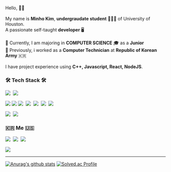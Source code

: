 Hello,  🙌🏻  
<br>
My name is **Minho Kim**, **undergraudate student** 🧑🏻‍🎓 of University of Houston.
<br>
A passionate self-taught **developer** 🖥
<br>
<br>
💫 Currently, I am majoring in **COMPUTER SCIENCE** 🎓 as a **Junior**
<br>
💫  Previously, i worked as a **Computer Technician** at **Republic of Korean Army** 🇰🇷
<br>
<br>
I have project experience using **C++, Javascript, React, NodeJS**.

<h3>🛠 Tech Stack 🛠</h3>
<p>
  <img src="https://img.shields.io/badge/C++-00599C?style=flat-square&logo=C%2B%2B&logoColor=white"/></a>&nbsp 
  <img src="https://img.shields.io/badge/C-A8B9CC?style=flat-square&logo=C&logoColor=white"/></a>&nbsp
</p>
<p>
  <img src="https://img.shields.io/badge/PHP-777BB4?style=flat-square&logo=PHP&logoColor=white"/></a>  <img src="https://img.shields.io/badge/HTML-E34F26?style=flat-square&logo=HTML5&logoColor=white"/></a>
  <img src="https://img.shields.io/badge/JavaScript-F7DF1E?style=flat-square&logo=JavaScript&logoColor=white"/></a>&nbsp 
  <img src="https://img.shields.io/badge/HTML5-E34F26?style=flat-square&logo=HTML5&logoColor=white"/></a>&nbsp 
  <img src="https://img.shields.io/badge/css-1572B6?style=flat-square&logo=css3&logoColor=white"/></a>&nbsp
  <img src="https://img.shields.io/badge/React-61DAFB?style=flat-square&logo=React&logoColor=white"/></a>&nbsp
  <img src="https://img.shields.io/badge/Node.js-339933?style=flat-square&logo=Node.js&logoColor=white"/></a> &nbsp
</p>
<p>
  <img src="https://img.shields.io/badge/Mysql-E6B91E?style=flat-square&logo=MySql&logoColor=white"/></a>&nbsp 
  <img src="https://img.shields.io/badge/MongoDB-47A248?style=flat-square&logo=MongoDB&logoColor=white"/></a> &nbsp
</p>

<h3>🇰🇷 Me 🇺🇸 </h3>
<p>
<a href="https://blog.naver.com/music4537"><img src="https://img.shields.io/badge/Tech%20Blog-11B48A?style=flat-square&logo=Vimeo&logoColor=white&link=https://blog.naver.com/music4537"/></a>&nbsp
<a href="https://www.instagram.com/xxalsgh0203/"><img src="https://img.shields.io/badge/Instagram-E4405F?style=flat-square&logo=Instagram&logoColor=white&link=https://www.instagram.com/xxalsgh0203/"/></a>&nbsp
<a href="mailto:xxalsgh0203@gmail.com"><img src="https://img.shields.io/badge/Gmail-d14836?style=flat-square&logo=Gmail&logoColor=white&link=xxalsgh0203@gmail.com"/></a>
</p>
<a href="https://hits.seeyoufarm.com"><img src="https://hits.seeyoufarm.com/api/count/incr/badge.svg?url=https%3A%2F%2Fgithub.com%2Fxxalsgh0203&count_bg=%238EC8D9&title_bg=%23A2406F&icon=&icon_color=%2330C799&title=hits&edge_flat=true"/></a>

- - -

[![Anurag's github stats](https://github-readme-stats.vercel.app/api?username=xxalsgh0203&show_icons=true&theme=radical)](https://github.com/xxalsgh0203/github-readme-stats)
[![Solved.ac Profile](http://mazassumnida.wtf/api/v2/generate_badge?boj=craalsgh97)](https://solved.ac/craalsgh97)
